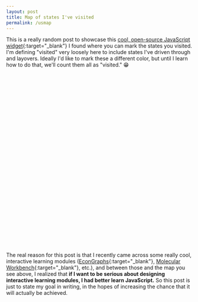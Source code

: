 ```yaml
---
layout: post
title: Map of states I've visited
permalink: /usmap
---
```


This is a really random post to showcase this [cool, open-source JavaScript widget](https://www.amcharts.com/visited_states/){:target="_blank"} I found where you can mark the states you visited.
I'm defining "visited" very loosely here to include states I've driven through and layovers.
Ideally I'd like to mark these a different color, but until I learn how to do that, we'll count them all as "visited." 😁


<script src="https://www.amcharts.com/lib/3/ammap.js" type="text/javascript"></script>
<script src="https://www.amcharts.com/lib/3/maps/js/usaHigh.js" type="text/javascript"></script>
<script src="https://www.amcharts.com/lib/3/themes/light.js" type="text/javascript"></script>
<div id="mapdiv" style="width: 100%; height: 450px;"></div>
<script type="text/javascript">
var map = AmCharts.makeChart("mapdiv",{
type: "map",
theme: "light",
panEventsEnabled : true,
backgroundColor : "#535364",
backgroundAlpha : 1,
zoomControl: {
zoomControlEnabled : true
},
dataProvider : {
map : "usaHigh",
getAreasFromMap : true,
areas :
[
    {
        "id": "US-AR",
        "showAsSelected": true,
    },
    {
        "id": "US-AZ",
        "showAsSelected": true
    },
    {
        "id": "US-CA",
        "showAsSelected": true
    },
    {
        "id": "US-CO",
        "showAsSelected": true
    },
    {
        "id": "US-CT",
        "showAsSelected": true
    },
    {
        "id": "US-FL",
        "showAsSelected": true
    },
    {
        "id": "US-GA",
        "showAsSelected": true
    },
    {
        "id": "US-HI",
        "showAsSelected": true
    },
    {
        "id": "US-IA",
        "showAsSelected": true
    },
    {
        "id": "US-ID",
        "showAsSelected": true
    },
    {
        "id": "US-IL",
        "showAsSelected": true
    },
    {
        "id": "US-IN",
        "showAsSelected": true
    },
    {
        "id": "US-KY",
        "showAsSelected": true
    },
    {
        "id": "US-LA",
        "showAsSelected": true
    },
    {
        "id": "US-MA",
        "showAsSelected": true
    },
    {
        "id": "US-MD",
        "showAsSelected": true
    },
    {
        "id": "US-MI",
        "showAsSelected": true
    },
    {
        "id": "US-MN",
        "showAsSelected": true
    },
    {
        "id": "US-MO",
        "showAsSelected": true
    },
    {
        "id": "US-MS",
        "showAsSelected": true
    },
    {
        "id": "US-MT",
        "showAsSelected": true
    },
    {
        "id": "US-NJ",
        "showAsSelected": true
    },
    {
        "id": "US-NM",
        "showAsSelected": true
    },
    {
        "id": "US-NV",
        "showAsSelected": true
    },
    {
        "id": "US-NY",
        "showAsSelected": true
    },
    {
        "id": "US-OH",
        "showAsSelected": true
    },
    {
        "id": "US-OR",
        "showAsSelected": true
    },
    {
        "id": "US-PA",
        "showAsSelected": true
    },
    {
        "id": "US-RI",
        "showAsSelected": true
    },
    {
        "id": "US-TN",
        "showAsSelected": true
    },
    {
        "id": "US-TX",
        "showAsSelected": true
    },
    {
        "id": "US-UT",
        "showAsSelected": true
    },
    {
        "id": "US-WA",
        "showAsSelected": true
    },
    {
        "id": "US-WI",
        "showAsSelected": true
    },
    {
        "id": "US-WY",
        "showAsSelected": true
    }
]
},
areasSettings : {
autoZoom : true,
color : "#B4B4B7",
colorSolid : "#84ADE9",
selectedColor : "#84ADE9",
outlineColor : "#666666",
rollOverColor : "#9EC2F7",
rollOverOutlineColor : "#000000"
}
});
</script>

<br> 

The real reason for this post is that I recently came across some really cool, interactive learning modules ([EconGraphs](https://www.econgraphs.org/){:target="_blank"}, [Molecular Workbench](http://mw.concord.org/nextgen/){:target="_blank"}, etc.), and between those and the map you see above, I realized that **if I want to be serious about designing interactive learning modules, I had better learn JavaScript.** 
So this post is just to state my goal in writing, in the hopes of increasing the chance that it will actually be achieved.